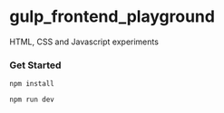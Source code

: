 # gulp_frontend_playground
HTML, CSS and Javascript experiments

### Get Started
`npm install`

`npm run dev`